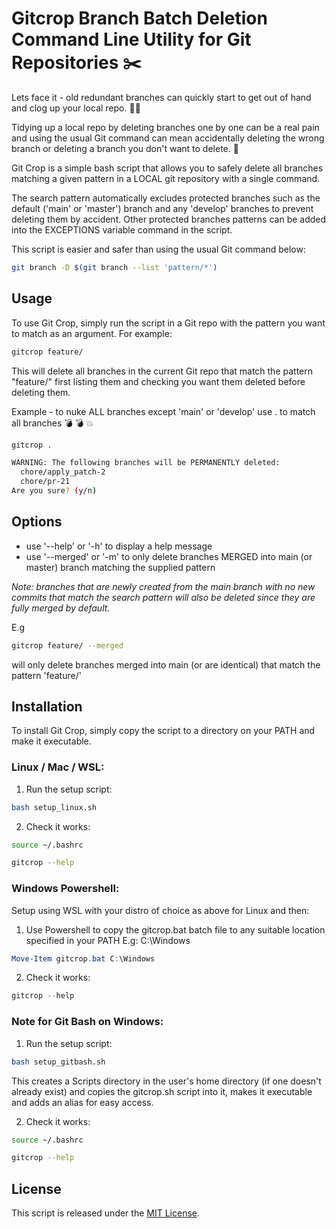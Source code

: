 # Gitcrop Branch Batch Deletion Command Line Utility for Git Repositories :scissors:

Lets face it - old redundant branches can quickly start to get out of hand and clog up your local repo. :face_with_spiral_eyes:

Tidying up a local repo by deleting branches one by one can be a real pain and using the usual Git command can mean accidentally deleting the wrong branch or deleting a branch you don't want to delete. :cursing_face:

Git Crop is a simple bash script that allows you to safely delete all branches matching a given pattern in a LOCAL git repository with a single command.

The search pattern automatically excludes protected branches such as the default ('main' or 'master') branch and any 'develop' branches to prevent deleting them by accident. Other protected branches patterns can be added into the EXCEPTIONS variable command in the script.

This script is easier and safer than using the usual Git command below:

```bash
git branch -D $(git branch --list 'pattern/*')
```

## Usage

To use Git Crop, simply run the script in a Git repo with the pattern you want to match as an argument. For example:

```bash
gitcrop feature/
```

This will delete all branches in the current Git repo that match the pattern "feature/" first listing them and checking you want them deleted before deleting them.

Example - to nuke ALL branches except 'main' or 'develop' use . to match all branches :bomb: :bomb: :boom:

```bash
gitcrop .

WARNING: The following branches will be PERMANENTLY deleted:
  chore/apply_patch-2
  chore/pr-21
Are you sure? (y/n)
```

## Options

- use '--help' or '-h' to display a help message
- use '--merged' or '-m' to only delete branches MERGED into main (or master) branch matching the supplied pattern

<i>Note: branches that are newly created from the main branch with no new commits that match the search pattern will also be deleted since they are fully merged by default.</i>

E.g

```bash
gitcrop feature/ --merged
```

will only delete branches merged into main (or are identical) that match the pattern 'feature/'

## Installation

To install Git Crop, simply copy the script to a directory on your PATH and make it executable.

### Linux / Mac / WSL:

1. Run the setup script:

```bash
bash setup_linux.sh
```

2. Check it works:

```bash
source ~/.bashrc

gitcrop --help
```

### Windows Powershell:

Setup using WSL with your distro of choice as above for Linux and then:

1. Use Powershell to copy the gitcrop.bat batch file to any suitable location specified in your PATH E.g: C:\Windows

```PowerShell
Move-Item gitcrop.bat C:\Windows
```

2. Check it works:

```PowerShell
gitcrop --help
```

### Note for Git Bash on Windows:

1. Run the setup script:

```bash
bash setup_gitbash.sh
```

This creates a Scripts directory in the user's home directory (if one doesn't already exist) and copies the gitcrop.sh script into it, makes it executable and adds an alias for easy access.

2. Check it works:

```bash
source ~/.bashrc

gitcrop --help
```

## License

This script is released under the [MIT License](https://opensource.org/licenses/MIT).
